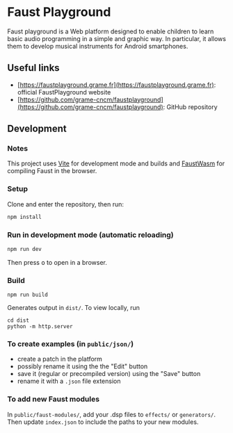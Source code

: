 # Faust Playground

Faust playground is a Web platform designed to enable children to learn basic audio programming in a simple and graphic way. In particular, it allows them to develop musical instruments for Android smartphones.

## Useful links

- [https://faustplayground.grame.fr](https://faustplayground.grame.fr): official FaustPlayground website
- [https://github.com/grame-cncm/faustplayground](https://github.com/grame-cncm/faustplayground): GitHub repository

## Development

### Notes
This project uses [Vite](https://vitejs.dev/) for development mode and builds and [FaustWasm](https://github.com/grame-cncm/faustwasm) for compiling Faust in the browser.

### Setup
Clone and enter the repository, then run:
```bash
npm install
```

### Run in development mode (automatic reloading)
```bash
npm run dev
```
Then press <kbd>o</kbd> to open in a browser.

### Build
``` shell
npm run build
```
Generates output in `dist/`. To view locally, run
``` shell
cd dist
python -m http.server
```

### To create examples (in `public/json/`)
- create a patch in the platform
- possibly rename it using the the "Edit" button
- save it (regular or precompiled version) using the "Save" button
- rename it with a `.json` file extension

### To add new Faust modules
In `public/faust-modules/`, add your .dsp files to `effects/` or `generators/`. Then update `index.json` to include the paths to your new modules.
